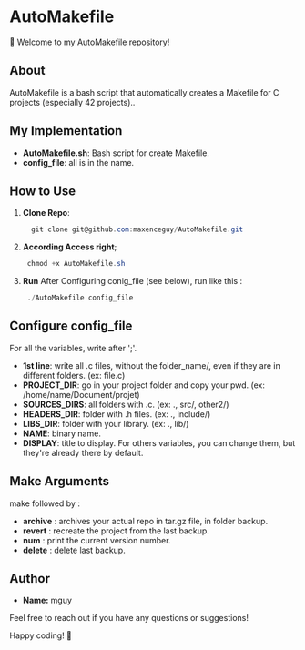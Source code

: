 # AutoMakefile
🚀 Welcome to my AutoMakefile repository!

## About

AutoMakefile is a bash script that automatically creates a Makefile for C projects (especially 42 projects)..

## My Implementation

- **AutoMakefile.sh**: Bash script for create Makefile.
- **config_file**: all is in the name.


## How to Use

1. **Clone Repo**:
   ```powershell
     git clone git@github.com:maxenceguy/AutoMakefile.git
   ```

2. **According Access right**;
    ```powershell
     chmod +x AutoMakefile.sh
    ```
3. **Run**
   After Configuring conig_file (see below), run like this :
    ```powershell
     ./AutoMakefile config_file
    ```

## Configure config_file
  For all the variables, write after ';'.
  - **1st line**: write all .c files, without the folder_name/, even if they are in different folders. (ex: file.c)
  - **PROJECT_DIR**:  go in your project folder and copy your pwd. (ex: /home/name/Document/projet)
  - **SOURCES_DIRS**:  all folders with .c. (ex: ., src/, other2/)
  - **HEADERS_DIR**:  folder with .h files. (ex: ., include/)
  - **LIBS_DIR**:  folder with your library. (ex: ., lib/)
  - **NAME**:  binary name. 
  - **DISPLAY**:  title to display.
  For others variables, you can change them, but they're already there by default.

## Make Arguments
  make followed by :
  - **archive** : archives your actual repo in tar.gz file, in folder backup.
  - **revert** : recreate the project from the last backup.
  - **num** : print the current version number.
  - **delete** : delete last backup.

## Author
  - **Name:** mguy

Feel free to reach out if you have any questions or suggestions!

Happy coding! 🚀
